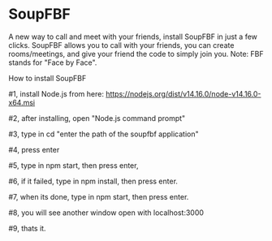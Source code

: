 # SoupFBF
A new way to call and meet with your friends, install SoupFBF in just a few clicks.
SoupFBF allows you to call with your friends, you can create rooms/meetings, and give your friend the code to simply join you.
Note: FBF stands for "Face by Face".

How to install SoupFBF

#1, install Node.js from here: https://nodejs.org/dist/v14.16.0/node-v14.16.0-x64.msi

#2, after installing, open "Node.js command prompt"

#3, type in cd "enter the path of the soupfbf application"

#4, press enter

#5, type in npm start, then press enter,

#6, if it failed, type in npm install, then press enter.

#7, when its done, type in npm start, then press enter.

#8, you will see another window open with localhost:3000

#9, thats it.
